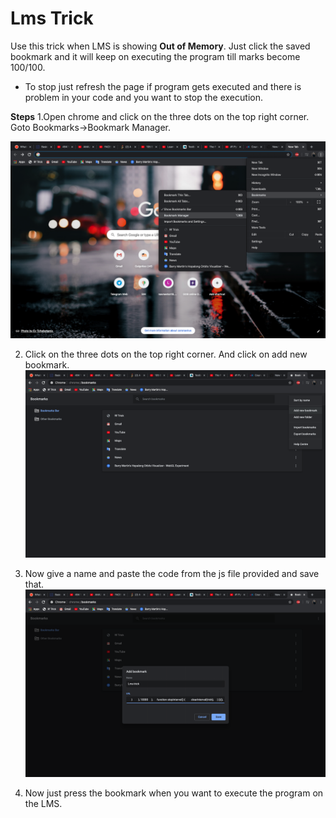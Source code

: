 # Lms Trick

Use this trick when LMS is showing **Out of Memory**. Just click the saved bookmark and it will keep on executing the program till marks become 100/100.

- To stop just refresh the page if program gets executed and there is problem in your code and you want to stop the execution.

**Steps**
1.Open chrome and click on the three dots on the top right corner.
  Goto Bookmarks->Bookmark Manager.

![](/img/1.png)

2. Click on the three dots on the top right corner.
   And click on add new bookmark.
![](/img/2.png)

3. Now give a name and paste the code from the js file provided and save that.
![](/img/3.png)

4. Now just press the bookmark when you want to execute the program on the LMS.
